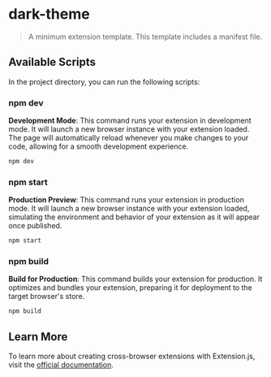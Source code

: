 # dark-theme

> A minimum extension template. This template includes a manifest file.

## Available Scripts

In the project directory, you can run the following scripts:

### npm dev

**Development Mode**: This command runs your extension in development mode. It will launch a new browser instance with your extension loaded. The page will automatically reload whenever you make changes to your code, allowing for a smooth development experience.

```bash
npm dev
```

### npm start

**Production Preview**: This command runs your extension in production mode. It will launch a new browser instance with your extension loaded, simulating the environment and behavior of your extension as it will appear once published.

```bash
npm start
```

### npm build

**Build for Production**: This command builds your extension for production. It optimizes and bundles your extension, preparing it for deployment to the target browser's store.

```bash
npm build
```

## Learn More

To learn more about creating cross-browser extensions with Extension.js, visit the [official documentation](https://extension.js.org).
